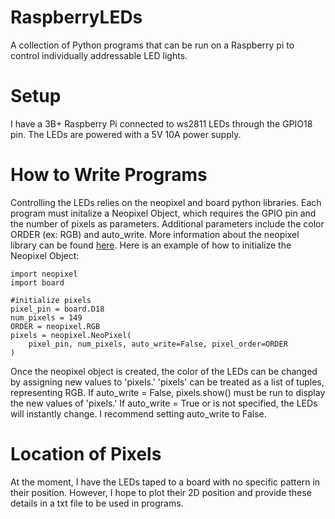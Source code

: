 # RaspberryLEDs
A collection of Python programs that can be run on a Raspberry pi to control individually addressable LED lights.

# Setup
I have a 3B+ Raspberry Pi connected to ws2811 LEDs through the GPIO18 pin. The LEDs are powered with a 5V 10A power supply.


# How to Write Programs
Controlling the LEDs relies on the neopixel and board python libraries. Each program must initalize a Neopixel Object, which requires the GPIO pin and the number of pixels as parameters. Additional parameters include the color ORDER (ex: RGB) and auto_write. More information about the neopixel library can be found <a href = 'https://circuitpython.readthedocs.io/projects/neopixel/en/latest/'>here</a>. Here is an example of how to initialize the Neopixel Object:

    import neopixel
    import board

    #initialize pixels
    pixel_pin = board.D18
    num_pixels = 149
    ORDER = neopixel.RGB 
    pixels = neopixel.NeoPixel(
        pixel_pin, num_pixels, auto_write=False, pixel_order=ORDER
    )

Once the neopixel object is created, the color of the LEDs can be changed by assigning new values to 'pixels.' 'pixels' can be treated as a list of tuples, representing RGB. If auto_write = False, pixels.show() must be run to display the new values of 'pixels.' If auto_write = True or is not specified, the LEDs will instantly change. I recommend setting auto_write to False.

# Location of Pixels
At the moment, I have the LEDs taped to a board with no specific pattern in their position. However, I hope to plot their 2D position and provide these details in a txt file to be used in programs.
